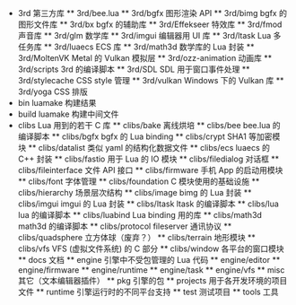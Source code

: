 * 3rd 第三方库
** 3rd/bee.lua
** 3rd/bgfx 图形渲染 API
** 3rd/bimg bgfx 的图形文件库
** 3rd/bx bgfx 的辅助库
** 3rd/Effekseer 特效库
** 3rd/fmod 声音库
** 3rd/glm 数学库
** 3rd/imgui 编辑器用 UI 库
** 3rd/ltask Lua 多任务库
** 3rd/luaecs ECS 库
** 3rd/math3d 数学库的 Lua 封装
** 3rd/MoltenVK Metal 的 Vulkan 模拟层
** 3rd/ozz-animation 动画库
** 3rd/scripts 3rd 的编译脚本
** 3rd/SDL SDL 用于窗口事件处理
** 3rd/stylecache CSS style 管理
** 3rd/vulkan Windows 下的 Vulkan 库
** 3rd/yoga CSS 排版
* bin luamake 构建结果
* build luamake 构建中间文件
* clibs Lua 用到的若干 C 库
** clibs/bake 离线烘培
** clibs/bee bee.lua 的编译脚本
** clibs/bgfx bgfx 的 Lua binding
** clibs/crypt SHA1 等加密模块
** clibs/datalist 类似 yaml 的结构化数据文件
** clibs/ecs luaecs 的 C++ 封装
** clibs/fastio 用于 Lua 的 IO 模块
** clibs/filedialog 对话框
** clibs/fileinterface 文件 API 接口
** clibs/firmware 手机 App 的启动用模块
** clibs/font 字体管理
** clibs/foundation C 模块使用的基础设施
** clibs/hierarchy 场景层次结构
** clibs/image bimg 的 Lua 封装
** clibs/imgui imgui 的 Lua 封装
** clibs/ltask ltask 的编译脚本
** clibs/lua lua 的编译脚本
** clibs/luabind Lua binding 用的库
** clibs/math3d math3d 的编译脚本
** clibs/protocol fileserver 通讯协议
** clibs/quadsphere 立方体球（废弃？）
** clibs/terrain 地形模块
** clibs/vfs VFS (虚拟文件系统) 的 C 部分
** clibs/window 各平台的窗口模块
** docs 文档
** engine 引擎中不受包管理的 Lua 代码
** engine/editor
** engine/firmware
** engine/runtime
** engine/task
** engine/vfs
** misc 其它（文本编辑器插件）
** pkg 引擎的包
** projects 用于各开发环境的项目文件
** runtime 引擎运行时的不同平台支持
** test 测试项目
** tools 工具